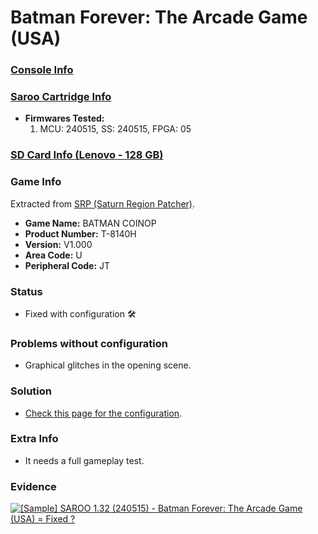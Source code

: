 # Batman Forever: The Arcade Game (USA)

### [Console Info](../../../../Info/Consoles/VA13/README.md)

### [Saroo Cartridge Info](../../../../Info/Cartridges/RetroGameParadiseStore/1.32F/README.md)

- <b>Firmwares Tested:</b>
  1. MCU: 240515, SS: 240515, FPGA: 05

### [SD Card Info (Lenovo - 128 GB)](../../../../Info/SdCards/Lenovo/128GB/README.md)

### Game Info

Extracted from [SRP (Saturn Region Patcher)](https://segaxtreme.net/resources/saturn-region-patcher.81/download).

- <b>Game Name:</b> BATMAN COINOP
- <b>Product Number:</b> T-8140H
- <b>Version:</b> V1.000
- <b>Area Code:</b> U
- <b>Peripheral Code:</b> JT

### Status

- Fixed with configuration :hammer_and_wrench:

### Problems without configuration

- Graphical glitches in the opening scene.

### Solution

- [Check this page for the configuration](https://github.com/williamdsw/saroo-configuration-list/blob/master/U/T-8140H/README.md).

### Extra Info

- It needs a full gameplay test.

### Evidence

[![[Sample] SAROO 1.32 (240515) - Batman Forever: The Arcade Game (USA) = Fixed ?](https://img.youtube.com/vi/er04oyAxO3M/0.jpg)](https://www.youtube.com/watch?v=er04oyAxO3M)
